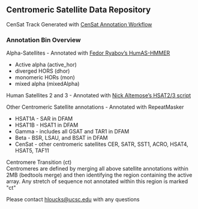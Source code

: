 ## Centromeric Satellite Data Repository
CenSat Track Generated with [CenSat Annotation Workflow](https://github.com/kmiga/alphaAnnotation/blob/CenSat/cenSatAnnotation/centromereAnnotation.wdl)  

### Annotation Bin Overview 

Alpha-Satellites - Annotated with [Fedor Ryabov’s HumAS-HMMER](https://github.com/fedorrik/HumAS-HMMER_for_AnVIL) 
- Active alpha (active_hor) 
- diverged HORS (dhor) 
- monomeric HORs (mon)
- mixed alpha (mixedAlpha)

Human Satellites 2 and 3 - Annotated with [Nick Altemose’s HSAT2/3 script](https://github.com/altemose/chm13_hsat)
	
Other Centromeric Satellite annotations - Annotated with RepeatMasker
- HSAT1A - SAR in DFAM
- HSAT1B - HSAT1 in DFAM
- Gamma - includes all GSAT and TAR1 in DFAM
- Beta - BSR, LSAU, and BSAT in DFAM
- CenSat - other centromeric satellites CER, SATR, SST1, ACRO, HSAT4, HSAT5, TAF11  

Centromere Transition (ct)  
Centromeres are defined by merging all above satellite annotations within 2MB (bedtools merge) and then identifying the region containing the active array. Any stretch of sequence not annotated within this region is marked "ct"


Please contact hloucks@ucsc.edu with any questions 